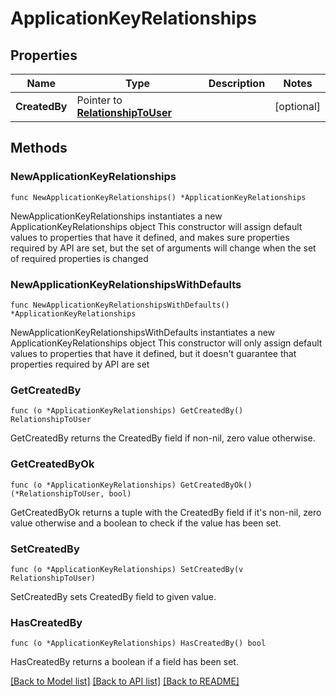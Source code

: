 # ApplicationKeyRelationships

## Properties

Name | Type | Description | Notes
------------ | ------------- | ------------- | -------------
**CreatedBy** | Pointer to [**RelationshipToUser**](RelationshipToUser.md) |  | [optional] 

## Methods

### NewApplicationKeyRelationships

`func NewApplicationKeyRelationships() *ApplicationKeyRelationships`

NewApplicationKeyRelationships instantiates a new ApplicationKeyRelationships object
This constructor will assign default values to properties that have it defined,
and makes sure properties required by API are set, but the set of arguments
will change when the set of required properties is changed

### NewApplicationKeyRelationshipsWithDefaults

`func NewApplicationKeyRelationshipsWithDefaults() *ApplicationKeyRelationships`

NewApplicationKeyRelationshipsWithDefaults instantiates a new ApplicationKeyRelationships object
This constructor will only assign default values to properties that have it defined,
but it doesn't guarantee that properties required by API are set

### GetCreatedBy

`func (o *ApplicationKeyRelationships) GetCreatedBy() RelationshipToUser`

GetCreatedBy returns the CreatedBy field if non-nil, zero value otherwise.

### GetCreatedByOk

`func (o *ApplicationKeyRelationships) GetCreatedByOk() (*RelationshipToUser, bool)`

GetCreatedByOk returns a tuple with the CreatedBy field if it's non-nil, zero value otherwise
and a boolean to check if the value has been set.

### SetCreatedBy

`func (o *ApplicationKeyRelationships) SetCreatedBy(v RelationshipToUser)`

SetCreatedBy sets CreatedBy field to given value.

### HasCreatedBy

`func (o *ApplicationKeyRelationships) HasCreatedBy() bool`

HasCreatedBy returns a boolean if a field has been set.


[[Back to Model list]](../README.md#documentation-for-models) [[Back to API list]](../README.md#documentation-for-api-endpoints) [[Back to README]](../README.md)


